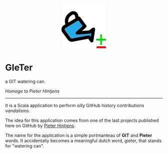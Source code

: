 
<p align="center">
  <img src="https://github.com/P3trur0/gieter/blob/master/gieter.png?raw=true" alt="GIeTer logo"/>
</p>
 
# GIeTer

a GIT watering can.


_Homage to Pieter Hintjens_

---

It is a Scala application to perform silly GitHub history contributions _vandalisms_.

The idea for this application comes from one of the last projects published here on GitHub by [Pieter Hintjens](https://github.com/hintjens).

The name for the application is a simple portmanteau of **GIT** and **Pieter** words. It accidentally becomes a meaningful dutch word, gieter, that stands for "watering can".



